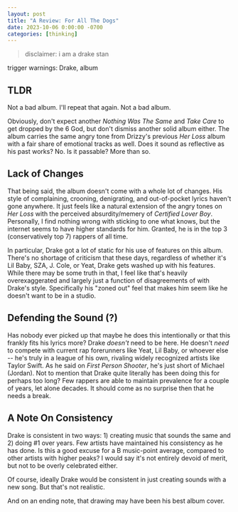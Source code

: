 ```yaml
---
layout: post
title: "A Review: For All The Dogs"
date: 2023-10-06 0:00:00 -0700
categories: [thinking]
---
```


<script type="text/javascript"
  src="https://cdnjs.cloudflare.com/ajax/libs/mathjax/2.7.0/MathJax.js?config=TeX-AMS_CHTML">
</script>
<script type="text/x-mathjax-config">
  MathJax.Hub.Config({
    tex2jax: {
      inlineMath: [['$','$'], ['\\(','\\)']],
      processEscapes: true},
      jax: ["input/TeX","input/MathML","input/AsciiMath","output/CommonHTML"],
      extensions: ["tex2jax.js","mml2jax.js","asciimath2jax.js","MathMenu.js","MathZoom.js","AssistiveMML.js", "[Contrib]/a11y/accessibility-menu.js"],
      TeX: {
      extensions: ["AMSmath.js","AMSsymbols.js","noErrors.js","noUndefined.js"],
      equationNumbers: {
      autoNumber: "AMS"
      }
    }
  });
</script>

> disclaimer: i am a drake stan

trigger warnings: Drake, album

## TLDR

Not a bad album. I'll repeat that again. Not a bad album.

Obviously, don't expect another _Nothing Was The Same_ and _Take Care_ to get dropped by the 6 God, but don't dismiss another solid album either. The album carries the same angry tone from Drizzy's previous _Her Loss_ album with a fair share of emotional tracks as well. Does it sound as reflective as his past works? No. Is it passable? More than so.

## Lack of Changes

That being said, the album doesn't come with a whole lot of changes. His style of complaining, crooning, denigrating, and out-of-pocket lyrics haven't gone anywhere. It just feels like a natural extension of the angry tones on _Her Loss_ with the perceived absurdity/memery of _Certified Lover Boy_. Personally, I find nothing wrong with sticking to one what knows, but the internet seems to have higher standards for him. Granted, he is in the top 3 (conservatively top 7) rappers of all time.

In particular, Drake got a lot of static for his use of features on this album. There's no shortage of criticism that these days, regardless of whether it's Lil Baby, SZA, J. Cole, or Yeat, Drake gets washed up with his features. While there may be some truth in that, I feel like that's heavily overexaggerated and largely just a function of disagreements of with Drake's style. Specifically his "zoned out" feel that makes him seem like he doesn't want to be in a studio.

## Defending the Sound (?)

Has nobody ever picked up that maybe he does this intentionally or that this frankly fits his lyrics more? Drake _doesn't_ need to be here. He doesn't _need_ to compete with current rap forerunners like Yeat, Lil Baby, or whoever else -- he's truly in a league of his own, rivaling widely recognized artists like Taylor Swift. As he said on _First Person Shooter_, he's just short of Michael (Jordan). Not to mention that Drake quite literally has been doing this for perhaps too long? Few rappers are able to maintain prevalence for a couple of years, let alone decades. It should come as no surprise then that he needs a break.

## A Note On Consistency

Drake is consistent in two ways: 1) creating music that sounds the same and 2) doing #1 over years. Few artists have maintained his consistency as he has done. Is this a good excuse for a B music-point average, compared to other artists with higher peaks? I would say it's not entirely devoid of merit, but not to be overly celebrated either.

Of course, ideally Drake would be consistent in just creating sounds with a new song. But that's not realistic.

And on an ending note, that drawing may have been his best album cover.
